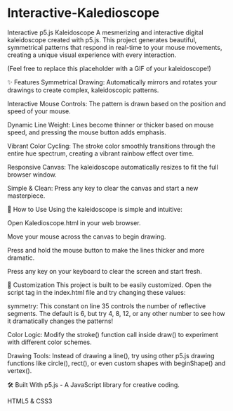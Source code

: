 # Interactive-Kaledioscope
Interactive p5.js Kaleidoscope
A mesmerizing and interactive digital kaleidoscope created with p5.js. This project generates beautiful, symmetrical patterns that respond in real-time to your mouse movements, creating a unique visual experience with every interaction.

(Feel free to replace this placeholder with a GIF of your kaleidoscope!)

✨ Features
Symmetrical Drawing: Automatically mirrors and rotates your drawings to create complex, kaleidoscopic patterns.

Interactive Mouse Controls: The pattern is drawn based on the position and speed of your mouse.

Dynamic Line Weight: Lines become thinner or thicker based on mouse speed, and pressing the mouse button adds emphasis.

Vibrant Color Cycling: The stroke color smoothly transitions through the entire hue spectrum, creating a vibrant rainbow effect over time.

Responsive Canvas: The kaleidoscope automatically resizes to fit the full browser window.

Simple & Clean: Press any key to clear the canvas and start a new masterpiece.

🚀 How to Use
Using the kaleidoscope is simple and intuitive:

Open Kaledioscope.html in your web browser.

Move your mouse across the canvas to begin drawing.

Press and hold the mouse button to make the lines thicker and more dramatic.

Press any key on your keyboard to clear the screen and start fresh.

🔧 Customization
This project is built to be easily customized. Open the script tag in the index.html file and try changing these values:

symmetry: This constant on line 35 controls the number of reflective segments. The default is 6, but try 4, 8, 12, or any other number to see how it dramatically changes the patterns!

Color Logic: Modify the stroke() function call inside draw() to experiment with different color schemes.

Drawing Tools: Instead of drawing a line(), try using other p5.js drawing functions like circle(), rect(), or even custom shapes with beginShape() and vertex().

🛠️ Built With
p5.js - A JavaScript library for creative coding.

HTML5 & CSS3
